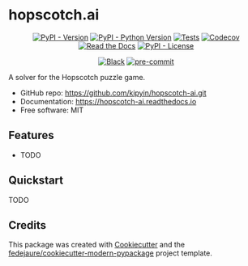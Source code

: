 
# hopscotch.ai


<div align="center">

[![PyPI - Version](https://img.shields.io/pypi/v/hopscotch-ai.svg)](https://pypi.python.org/pypi/hopscotch-ai)
[![PyPI - Python Version](https://img.shields.io/pypi/pyversions/hopscotch-ai.svg)](https://pypi.python.org/pypi/hopscotch-ai)
[![Tests](https://github.com/kipyin/hopscotch-ai/workflows/tests/badge.svg)](https://github.com/kipyin/hopscotch-ai/actions?workflow=tests)
[![Codecov](https://codecov.io/gh/kipyin/hopscotch-ai/branch/main/graph/badge.svg)](https://codecov.io/gh/kipyin/hopscotch-ai)
[![Read the Docs](https://readthedocs.org/projects/hopscotch-ai/badge/)](https://hopscotch-ai.readthedocs.io/)
[![PyPI - License](https://img.shields.io/pypi/l/hopscotch-ai.svg)](https://pypi.python.org/pypi/hopscotch-ai)

[![Black](https://img.shields.io/badge/code%20style-black-000000.svg)](https://github.com/psf/black)
[![pre-commit](https://img.shields.io/badge/pre--commit-enabled-brightgreen?logo=pre-commit&logoColor=white)](https://github.com/pre-commit/pre-commit)


</div>


A solver for the Hopscotch puzzle game.


* GitHub repo: <https://github.com/kipyin/hopscotch-ai.git>
* Documentation: <https://hopscotch-ai.readthedocs.io>
* Free software: MIT


## Features

* TODO

## Quickstart

TODO

## Credits

This package was created with [Cookiecutter][cookiecutter] and the [fedejaure/cookiecutter-modern-pypackage][cookiecutter-modern-pypackage] project template.

[cookiecutter]: https://github.com/cookiecutter/cookiecutter
[cookiecutter-modern-pypackage]: https://github.com/fedejaure/cookiecutter-modern-pypackage
